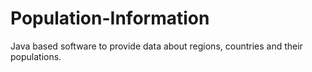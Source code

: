 # Population-Information
Java based software to provide data about regions, countries and their populations.
